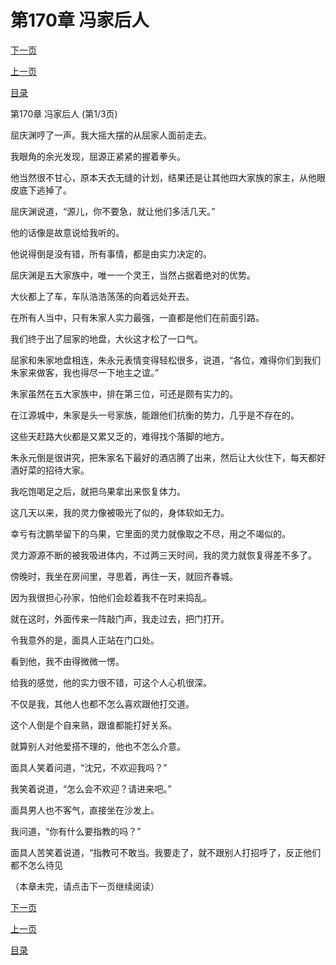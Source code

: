 <h1>第170章   冯家后人</h1>
            <div><p><a href="./0508_%E7%AC%AC170%E7%AB%A0_%E5%86%AF%E5%AE%B6%E5%90%8E%E4%BA%BA.md">下一页</a></p><p><a href="./0506_%E7%AC%AC169%E7%AB%A0_%E5%89%91%E7%97%95.md">上一页</a></p><p><a href="../">目录</a></p></div>
            <div><p>第170章   冯家后人 (第1/3页)</p><p>屈庆渊哼了一声。我大摇大摆的从屈家人面前走去。</p><p>我眼角的余光发现，屈源正紧紧的握着拳头。</p><p>他当然很不甘心，原本天衣无缝的计划，结果还是让其他四大家族的家主，从他眼皮底下逃掉了。</p><p>屈庆渊说道，“源儿，你不要急，就让他们多活几天。”</p><p>他的话像是故意说给我听的。</p><p>他说得倒是没有错，所有事情，都是由实力决定的。</p><p>屈庆渊是五大家族中，唯一一个灵王，当然占据着绝对的优势。</p><p>大伙都上了车，车队浩浩荡荡的向着远处开去。</p><p>在所有人当中，只有朱家人实力最强，一直都是他们在前面引路。</p><p>我们终于出了屈家的地盘，大伙这才松了一口气。</p><p>屈家和朱家地盘相连，朱永元表情变得轻松很多，说道，“各位，难得你们到我们朱家来做客，我也得尽一下地主之谊。”</p><p>朱家虽然在五大家族中，排在第三位，可还是颇有实力的。</p><p>在江源城中，朱家是头一号家族，能跟他们抗衡的势力，几乎是不存在的。</p><p>这些天赶路大伙都是又累又乏的，难得找个落脚的地方。</p><p>朱永元倒是很讲究，把朱家名下最好的酒店腾了出来，然后让大伙住下，每天都好酒好菜的招待大家。</p><p>我吃饱喝足之后，就把乌果拿出来恢复体力。</p><p>这几天以来，我的灵力像被吸光了似的，身体软如无力。</p><p>幸亏有沈鹏举留下的乌果，它里面的灵力就像取之不尽，用之不竭似的。</p><p>灵力源源不断的被我吸进体内，不过两三天时间，我的灵力就恢复得差不多了。</p><p>傍晚时，我坐在房间里，寻思着，再住一天，就回齐春城。</p><p>因为我很担心孙家，怕他们会趁着我不在时来捣乱。</p><p>就在这时，外面传来一阵敲门声，我走过去，把门打开。</p><p>令我意外的是，面具人正站在门口处。</p><p>看到他，我不由得微微一愣。</p><p>给我的感觉，他的实力很不错，可这个人心机很深。</p><p>不仅是我，其他人也都不怎么喜欢跟他打交道。</p><p>这个人倒是个自来熟，跟谁都能打好关系。</p><p>就算别人对他爱搭不理的，他也不怎么介意。</p><p>面具人笑着问道，“沈兄，不欢迎我吗？”</p><p>我笑着说道，“怎么会不欢迎？请进来吧。”</p><p>面具男人也不客气，直接坐在沙发上。</p><p>我问道，“你有什么要指教的吗？”</p><p>面具人苦笑着说道，“指教可不敢当。我要走了，就不跟别人打招呼了，反正他们都不怎么待见</p><p>（本章未完，请点击下一页继续阅读）</p></div>
            <div><p><a href="./0508_%E7%AC%AC170%E7%AB%A0_%E5%86%AF%E5%AE%B6%E5%90%8E%E4%BA%BA.md">下一页</a></p><p><a href="./0506_%E7%AC%AC169%E7%AB%A0_%E5%89%91%E7%97%95.md">上一页</a></p><p><a href="../">目录</a></p></div>